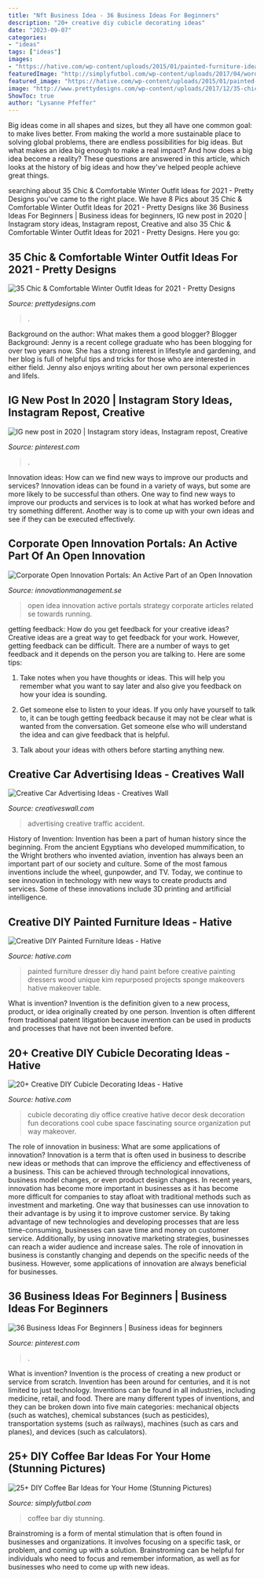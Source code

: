 ```yaml
---
title: "Nft Business Idea - 36 Business Ideas For Beginners"
description: "20+ creative diy cubicle decorating ideas"
date: "2023-09-07"
categories:
- "ideas"
tags: ["ideas"]
images:
- "https://hative.com/wp-content/uploads/2015/01/painted-furniture-ideas/5-painted-furniture-ideas.jpg"
featuredImage: "http://simplyfutbol.com/wp-content/uploads/2017/04/word-image-7.jpeg"
featured_image: "https://hative.com/wp-content/uploads/2015/01/painted-furniture-ideas/5-painted-furniture-ideas.jpg"
image: "http://www.prettydesigns.com/wp-content/uploads/2017/12/35-chic-comfortable-winter-outfit-ideas-for-2018-2.jpg"
ShowToc: true
author: "Lysanne Pfeffer"
---
```



Big ideas come in all shapes and sizes, but they all have one common goal: to make lives better. From making the world a more sustainable place to solving global problems, there are endless possibilities for big ideas. But what makes an idea big enough to make a real impact? And how does a big idea become a reality? These questions are answered in this article, which looks at the history of big ideas and how they've helped people achieve great things.

	

		
searching about 35 Chic &amp; Comfortable Winter Outfit Ideas for 2021 - Pretty Designs you've came to the right place. We have 8 Pics about 35 Chic &amp; Comfortable Winter Outfit Ideas for 2021 - Pretty Designs like 36 Business Ideas For Beginners | Business ideas for beginners, IG new post in 2020 | Instagram story ideas, Instagram repost, Creative and also 35 Chic &amp; Comfortable Winter Outfit Ideas for 2021 - Pretty Designs. Here you go:
		
    
## 35 Chic &amp; Comfortable Winter Outfit Ideas For 2021 - Pretty Designs

<img loading=lazy src="http://www.prettydesigns.com/wp-content/uploads/2017/12/35-chic-comfortable-winter-outfit-ideas-for-2018-2.jpg" onerror="this.onerror=null;this.src='https://tse1.mm.bing.net/th?id=OIP.XItLZqDdTA2V_LQONBFPlwHaHa&amp;pid=15.1';" alt="35 Chic &amp; Comfortable Winter Outfit Ideas for 2021 - Pretty Designs">

_Source: prettydesigns.com_

>. 

	

Background on the author: What makes them a good blogger?
Blogger Background:
Jenny is a recent college graduate who has been blogging for over two years now. She has a strong interest in lifestyle and gardening, and her blog is full of helpful tips and tricks for those who are interested in either field. Jenny also enjoys writing about her own personal experiences and lifeIs.

    
## IG New Post In 2020 | Instagram Story Ideas, Instagram Repost, Creative

<img loading=lazy src="https://i.pinimg.com/736x/c4/6f/c0/c46fc0d2d927558f71f023dfcfc750dd.jpg" onerror="this.onerror=null;this.src='https://tse3.mm.bing.net/th?id=OIP.QwV4RfH0D4uG5oWfskS49QHaOs&amp;pid=15.1';" alt="IG new post in 2020 | Instagram story ideas, Instagram repost, Creative">

_Source: pinterest.com_

>. 

	

Innovation ideas: How can we find new ways to improve our products and services?
Innovation ideas can be found in a variety of ways, but some are more likely to be successful than others. One way to find new ways to improve our products and services is to look at what has worked before and try something different. Another way is to come up with your own ideas and see if they can be executed effectively.

    
## Corporate Open Innovation Portals: An Active Part Of An Open Innovation

<img loading=lazy src="http://www.innovationmanagement.se/wp-content/uploads/2014/06/Running-Towards-Idea--400x286.png" onerror="this.onerror=null;this.src='https://tse2.mm.bing.net/th?id=OIP.7ekL2z2Z3JovitfMUmSVQgAAAA&amp;pid=15.1';" alt="Corporate Open Innovation Portals: An Active Part of an Open Innovation">

_Source: innovationmanagement.se_

>open idea innovation active portals strategy corporate articles related se towards running. 

	

getting feedback: How do you get feedback for your creative ideas?
Creative ideas are a great way to get feedback for your work. However, getting feedback can be difficult. There are a number of ways to get feedback and it depends on the person you are talking to. Here are some tips:
1. Take notes when you have thoughts or ideas. This will help you remember what you want to say later and also give you feedback on how your idea is sounding.

2. Get someone else to listen to your ideas. If you only have yourself to talk to, it can be tough getting feedback because it may not be clear what is wanted from the conversation. Get someone else who will understand the idea and can give feedback that is helpful.

3. Talk about your ideas with others before starting anything new.

    
## Creative Car Advertising Ideas - Creatives Wall

<img loading=lazy src="https://www.creativeswall.com/wp-content/uploads/2014/06/Traffic-Accident-o-e1402147399662.jpg" onerror="this.onerror=null;this.src='https://tse3.mm.bing.net/th?id=OIP.DbMTvobmNxA77T84LvCiwQHaFj&amp;pid=15.1';" alt="Creative Car Advertising Ideas - Creatives Wall">

_Source: creativeswall.com_

>advertising creative traffic accident. 

	

History of Invention:
Invention has been a part of human history since the beginning. From the ancient Egyptians who developed mummification, to the Wright brothers who invented aviation, invention has always been an important part of our society and culture. Some of the most famous inventions include the wheel, gunpowder, and TV. Today, we continue to see innovation in technology with new ways to create products and services. Some of these innovations include 3D printing and artificial intelligence.

    
## Creative DIY Painted Furniture Ideas - Hative

<img loading=lazy src="https://hative.com/wp-content/uploads/2015/01/painted-furniture-ideas/5-painted-furniture-ideas.jpg" onerror="this.onerror=null;this.src='https://tse1.mm.bing.net/th?id=OIP.7UEyVXYP9zQ5WWUlYv4vuAHaKl&amp;pid=15.1';" alt="Creative DIY Painted Furniture Ideas - Hative">

_Source: hative.com_

>painted furniture dresser diy hand paint before creative painting dressers wood unique kim repurposed projects sponge makeovers hative makeover table. 

	

What is invention?
Invention is the definition given to a new process, product, or idea originally created by one person. Invention is often different from traditional patent litigation because invention can be used in products and processes that have not been invented before.

    
## 20+ Creative DIY Cubicle Decorating Ideas - Hative

<img loading=lazy src="http://hative.com/wp-content/uploads/2014/06/cubicle-decorating-ideas/22-office-cubicle-decorating-ideas.jpg" onerror="this.onerror=null;this.src='https://tse4.mm.bing.net/th?id=OIP.zfJwYZoAghqS0HreZ5j_fwHaFj&amp;pid=15.1';" alt="20+ Creative DIY Cubicle Decorating Ideas - Hative">

_Source: hative.com_

>cubicle decorating diy office creative hative decor desk decoration fun decorations cool cube space fascinating source organization put way makeover. 

	

The role of innovation in business: What are some applications of innovation?
Innovation is a term that is often used in business to describe new ideas or methods that can improve the efficiency and effectiveness of a business. This can be achieved through technological innovations, business model changes, or even product design changes. In recent years, innovation has become more important in businesses as it has become more difficult for companies to stay afloat with traditional methods such as investment and marketing. One way that businesses can use innovation to their advantage is by using it to improve customer service. By taking advantage of new technologies and developing processes that are less time-consuming, businesses can save time and money on customer service. Additionally, by using innovative marketing strategies, businesses can reach a wider audience and increase sales. The role of innovation in business is constantly changing and depends on the specific needs of the business. However, some applications of innovation are always beneficial for businesses.

    
## 36 Business Ideas For Beginners | Business Ideas For Beginners

<img loading=lazy src="https://i.pinimg.com/736x/ce/0b/3a/ce0b3a05f5091b8b6a1592539ca3ee4a.jpg" onerror="this.onerror=null;this.src='https://tse1.mm.bing.net/th?id=OIP.ZLT1ZQy5n_ni9v92uwbgzwHaLH&amp;pid=15.1';" alt="36 Business Ideas For Beginners | Business ideas for beginners">

_Source: pinterest.com_

>. 

	

What is invention?
Invention is the process of creating a new product or service from scratch. Invention has been around for centuries, and it is not limited to just technology. Inventions can be found in all industries, including medicine, retail, and food. There are many different types of inventions, and they can be broken down into five main categories: mechanical objects (such as watches), chemical substances (such as pesticides), transportation systems (such as railways), machines (such as cars and planes), and devices (such as calculators).

    
## 25+ DIY Coffee Bar Ideas For Your Home (Stunning Pictures)

<img loading=lazy src="http://simplyfutbol.com/wp-content/uploads/2017/04/word-image-7.jpeg" onerror="this.onerror=null;this.src='https://tse3.mm.bing.net/th?id=OIP.Bf6AL0NVuq_EEHGwCK9aKQHaJ4&amp;pid=15.1';" alt="25+ DIY Coffee Bar Ideas for Your Home (Stunning Pictures)">

_Source: simplyfutbol.com_

>coffee bar diy stunning. 

	

Brainstroming is a form of mental stimulation that is often found in businesses and organizations. It involves focusing on a specific task, or problem, and coming up with a solution. Brainstroming can be helpful for individuals who need to focus and remember information, as well as for businesses who need to come up with new ideas.

